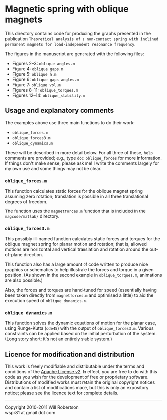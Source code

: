 Magnetic spring with oblique magnets
====================================

This directory contains code for producing the graphs presented in the
publication `Theoretical analysis of a non-contact spring with inclined permanent magnets for load-independent resonance frequency`.

The figures in the manuscript are generated with the following files:

* Figures 2–3: `oblique angles.m`
* Figure 4: `oblique gaps.m`
* Figure 5: `oblique h.m`
* Figure 6: `oblique gaps angles.m`
* Figure 7: `oblique vol.m`
* Figures  8–11: `oblique_torques.m`
* Figures 12–14: `oblique_stability.m`


Usage and explanatory comments
------------------------------

The examples above use three main functions to do their work:

* `oblique_forces.m`
* `oblique_forces3.m`
* `oblique_dynamics.m`

These will be described in more detail below.
For all three of these, `help` comments are provided; e.g., type `doc oblique_forces` for more information.
If things don't make sense, please ask me!
I write the comments largely for my own use and some things may not be clear.

### `oblique_forces.m` ###

This function calculates static forces for the oblique magnet spring assuming zero rotation; translation is possible in all three translational degrees of freedom.

The function uses the `magnetforces.m` function that is included in the `magcode/matlab/` directory.

### `oblique_forces3.m` ###

This possibly ill-named function calculates static forces and torques for the oblique magnet spring for planar motion and rotation; that is, allowed motions are horizontal and vertical translation and rotation around the out-of-plane direction.

This function also has a large amount of code written to produce nice graphics or schematics to help illustrate the forces and torque in a given position.
(As shown in the second example in `oblique_torques.m`, animations are also possible.)

Also, the forces and torques are hand-tuned for speed (essentially having been taken directly from `magnetforces.m` and optimised a little) to aid the execution speed of `oblique_dynamics.m`.

### `oblique_dynamics.m` ###

This function solves the dynamic equations of motion for the planar case, using Runge-Kutta (`ode45`) with the output of `oblique_forces3.m`.
Various constraints can be applied based on the initial perturbation of the system.
(Long story short: it's not an entirely stable system.)


Licence for modification and distribution
-----------------------------------------

This work is freely modifiable and distributable under the terms and conditions of the
[Apache License v2](http://www.apache.org/licenses/LICENSE-2.0).
In effect, you are free to do with this code as you wish for the development of free or proprietary software.
Distributions of modified works must retain the original copyright notices and contain a list of modifications made, but this is only an expository notice; please see the licence text for complete details.

----------------------------------
Copyright 2010-2011 Will Robertson  
wspr81 at gmail dot com